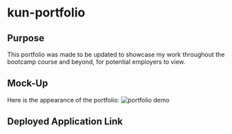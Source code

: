 # kun-portfolio

## Purpose
This portfolio was made to be updated to showcase my work throughout the bootcamp course and beyond, for potential employers to view. 

## Mock-Up
Here is the appearance of the portfolio:
![portfolio demo](./assets/Screenshot%202024-08-16%20at%208.45.30 AM.png)

## Deployed Application Link


